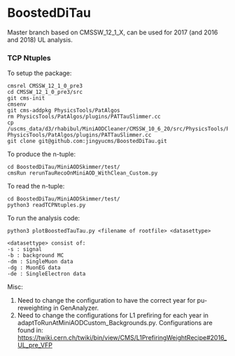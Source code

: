# BoostedDiTau

Master branch based on CMSSW_12_1_X, can be used for 2017 (and 2016 and 2018) UL analysis.

### TCP Ntuples

To setup the package:

```
cmsrel CMSSW_12_1_0_pre3
cd CMSSW_12_1_0_pre3/src
git cms-init
cmsenv
git cms-addpkg PhysicsTools/PatAlgos
rm PhysicsTools/PatAlgos/plugins/PATTauSlimmer.cc 
cp /uscms_data/d3/rhabibul/MiniAODCleaner/CMSSW_10_6_20/src/PhysicsTools/PatAlgos/plugins/PATTauSlimmer.cc PhysicsTools/PatAlgos/plugins/PATTauSlimmer.cc
git clone git@github.com:jingyucms/BoostedDiTau.git
```

To produce the n-tuple:
```
cd BoostedDiTau/MiniAODSkimmer/test/
cmsRun rerunTauRecoOnMiniAOD_WithClean_Custom.py
```

To read the n-tuple:
```
cd BoostedDiTau/MiniAODSkimmer/test/
python3 readTCPNtuples.py
```

To run the analysis code:
```
python3 plotBoostedTauTau.py <filename of rootfile> <datasettype>

<datasettype> consist of:
-s : signal
-b : background MC
-dm : SingleMuon data
-dg : MuonEG data
-de : SingleElectron data
```

Misc:
1) Need to change the configuration to have the correct year for pu-reweighting in GenAnalyzer. 
2) Need to change the configurations for L1 prefiring for each year in adaptToRunAtMiniAODCustom_Backgrounds.py. Configurations are found in:
https://twiki.cern.ch/twiki/bin/view/CMS/L1PrefiringWeightRecipe#2016_UL_pre_VFP


